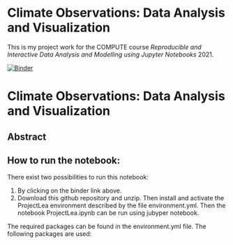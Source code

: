# Climate Observations: Data Analysis and Visualization

This is my project work for the COMPUTE course *Reproducible and Interactive Data Analysis and Modelling using Jupyter Notebooks* 2021.

[![Binder](https://mybinder.org/badge_logo.svg)](https://mybinder.org/v2/gh/teokem/project-work-2021-LeaMikoV/HEAD)

# Climate Observations: Data Analysis and Visualization

## Abstract


## How to run the notebook:
There exist two possibilities to run this notebook:
1) By clicking on the binder link above.
2) Download this github repository and unzip. Then install and activate the ProjectLea environment described by the file environment.yml. Then the notebook ProjectLea.ipynb can be run using jubyper notebook.

The required packages can be found in the environment.yml file. The following packages are used:

